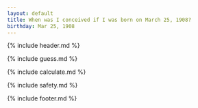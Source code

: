 ```yaml
---
layout: default
title: When was I conceived if I was born on March 25, 1908?
birthday: Mar 25, 1908
---
```


{% include header.md %}

{% include guess.md %}

{% include calculate.md %}

{% include safety.md %}

{% include footer.md %}



